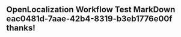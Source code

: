 <properties
ms.topic="hero-topic1"
ms.test1="hero-topic"
ms.test2="test"/>

## OpenLocalization Workflow Test MarkDown eac0481d-7aae-42b4-8319-b3eb1776e00f thanks!
